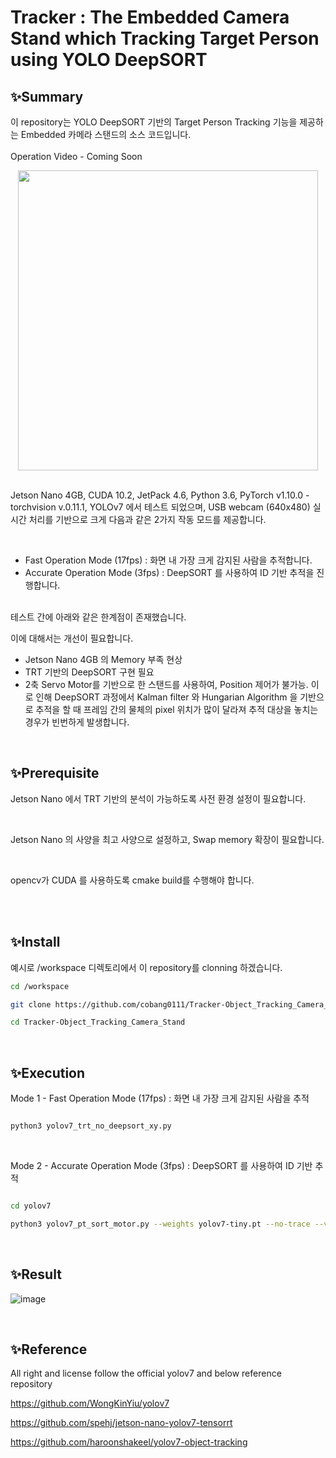 # Tracker : The Embedded Camera Stand which Tracking Target Person using YOLO DeepSORT

## ✨Summary
이 repository는 YOLO DeepSORT 기반의 Target Person Tracking 기능을 제공하는 Embedded 카메라 스탠드의 소스 코드입니다.
<br>
<br>
Operation Video - Coming Soon
<br>

<div style="text-align: center;">
  
  <img src="https://github.com/cobang0111/Tracker-Object_Tracking_Camera_Stand/assets/97373900/988a335b-6c52-473e-b67d-9b881aeff83e" width="480">
  
</div>

<br>

Jetson Nano 4GB, CUDA 10.2, JetPack 4.6, Python 3.6, PyTorch v1.10.0 - torchvision v.0.11.1, YOLOv7 에서 테스트 되었으며, USB webcam (640x480) 실시간 처리를 기반으로 크게 다음과 같은 2가지 작동 모드를 제공합니다.

<br>

- Fast Operation Mode (17fps) : 화면 내 가장 크게 감지된 사람을 추적합니다.
- Accurate Operation Mode (3fps) : DeepSORT 를 사용하여 ID 기반 추적을 진행합니다.

<br>
테스트 간에 아래와 같은 한계점이 존재했습니다. 
<br>

이에 대해서는 개선이 필요합니다.

- Jetson Nano 4GB 의 Memory 부족 현상
- TRT 기반의 DeepSORT 구현 필요
- 2축 Servo Motor를 기반으로 한 스탠드를 사용하여, Position 제어가 불가능.
  이로 인해 DeepSORT 과정에서 Kalman filter 와 Hungarian Algorithm 을 기반으로 추적을 할 때 프레임 간의 물체의 pixel 위치가 많이 달라져 추적 대상을 놓치는 경우가 빈번하게 발생합니다.

<br>

## ✨Prerequisite

Jetson Nano 에서 TRT 기반의 분석이 가능하도록 사전 환경 설정이 필요합니다.

<br>

Jetson Nano 의 사양을 최고 사양으로 설정하고, Swap memory 확장이 필요합니다.

<br>

opencv가 CUDA 를 사용하도록 cmake build를 수행해야 합니다.

<br>
<br>


## ✨Install
예시로 /workspace 디렉토리에서 이 repository를 clonning 하겠습니다.
```bash
cd /workspace

git clone https://github.com/cobang0111/Tracker-Object_Tracking_Camera_Stand.git

cd Tracker-Object_Tracking_Camera_Stand
```

<br>

## ✨Execution

Mode 1 - Fast Operation Mode (17fps) : 화면 내 가장 크게 감지된 사람을 추적
```bash

python3 yolov7_trt_no_deepsort_xy.py

```

<br>


Mode 2 - Accurate Operation Mode (3fps) : DeepSORT 를 사용하여 ID 기반 추적
```bash

cd yolov7

python3 yolov7_pt_sort_motor.py --weights yolov7-tiny.pt --no-trace --view-img --nosave --source 0 --show-fps --seed 2 --track --classes 0 --show-track

```


<br>

## ✨Result

![image](https://github.com/cobang0111/Tracker-Object_Tracking_Camera_Stand/assets/97373900/2d7773ac-d84b-4949-9ce6-39bb30f31062)


<br>

## ✨Reference
All right and license follow the official yolov7 and below reference repository

https://github.com/WongKinYiu/yolov7

https://github.com/spehj/jetson-nano-yolov7-tensorrt

https://github.com/haroonshakeel/yolov7-object-tracking


<br>

<br>




